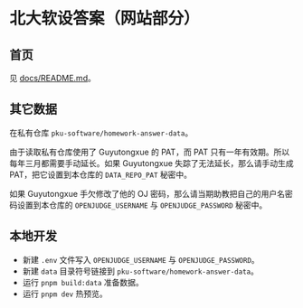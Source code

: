 # 北大软设答案（网站部分）

## 首页

见 [docs/README.md](./docs/README.md)。

## 其它数据

在私有仓库 `pku-software/homework-answer-data`。

由于读取私有仓库使用了 Guyutongxue 的 PAT，而 PAT 只有一年有效期。所以每年三月都需要手动延长。如果 Guyutongxue 失踪了无法延长，那么请手动生成 PAT，把它设置到本仓库的 `DATA_REPO_PAT` 秘密中。

如果 Guyutongxue 手欠修改了他的 OJ 密码，那么请当期助教把自己的用户名密码设置到本仓库的 `OPENJUDGE_USERNAME` 与 `OPENJUDGE_PASSWORD` 秘密中。

## 本地开发

- 新建 `.env` 文件写入 `OPENJUDGE_USERNAME` 与 `OPENJUDGE_PASSWORD`。
- 新建 `data` 目录符号链接到 `pku-software/homework-answer-data`。
- 运行 `pnpm build:data` 准备数据。
- 运行 `pnpm dev` 热预览。
